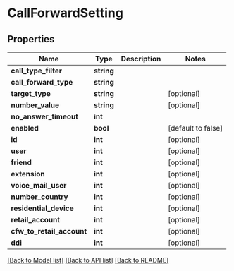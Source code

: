 # CallForwardSetting

## Properties
Name | Type | Description | Notes
------------ | ------------- | ------------- | -------------
**call_type_filter** | **string** |  | 
**call_forward_type** | **string** |  | 
**target_type** | **string** |  | [optional] 
**number_value** | **string** |  | [optional] 
**no_answer_timeout** | **int** |  | 
**enabled** | **bool** |  | [default to false]
**id** | **int** |  | [optional] 
**user** | **int** |  | [optional] 
**friend** | **int** |  | [optional] 
**extension** | **int** |  | [optional] 
**voice_mail_user** | **int** |  | [optional] 
**number_country** | **int** |  | [optional] 
**residential_device** | **int** |  | [optional] 
**retail_account** | **int** |  | [optional] 
**cfw_to_retail_account** | **int** |  | [optional] 
**ddi** | **int** |  | [optional] 

[[Back to Model list]](../README.md#documentation-for-models) [[Back to API list]](../README.md#documentation-for-api-endpoints) [[Back to README]](../README.md)


